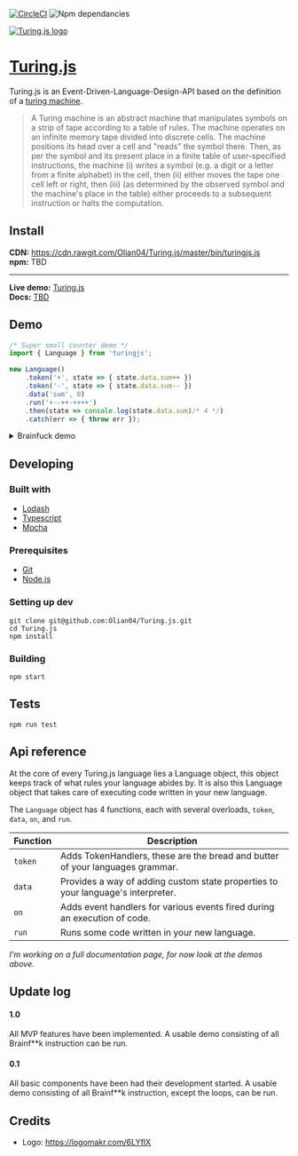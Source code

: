 [![CircleCI](https://circleci.com/gh/Olian04/Turing.js/tree/master.svg?style=shield&circle-token=b901a939d226b2f1a28e5d2823983da26854ea98)](https://circleci.com/gh/Olian04/Turing.js/tree/master)
![Npm dependancies](https://david-dm.org/olian04/turing.js.svg)

[![Turing.js logo](https://i.imgur.com/Y2g0yiA.png)](https://olian04.github.io/Turing.js/)

# [Turing.js](https://olian04.github.io/Turing.js/)
Turing.js is an Event-Driven-Language-Design-API based on the definition of a  [turing machine](https://en.wikipedia.org/wiki/Turing_machine).

> A Turing machine is an abstract machine that manipulates symbols on a strip of tape according to a table of rules.
> The machine operates on an infinite memory tape divided into discrete cells. The machine positions its head over a cell and "reads"  the symbol there. Then, as per the symbol and its present place in a finite table of user-specified instructions, the machine (i) writes a symbol (e.g. a digit or a letter from a finite alphabet) in the cell, then (ii) either moves the tape one cell left or right, then (iii) (as determined by the observed symbol and the machine's place in the table) either proceeds to a subsequent instruction or halts the computation.

## Install

__CDN:__ https://cdn.rawgit.com/Olian04/Turing.js/master/bin/turingjs.js <br>
__npm:__ TBD

---

__Live demo:__ [Turing.js](https://olian04.github.io/Turing.js/) <br>
__Docs:__ [TBD](#api-reference)

## Demo

```js
/* Super small counter demo */
import { Language } from 'turingjs';

new Language()
    .token('+', state => { state.data.sum++ })
    .token('-', state => { state.data.sum-- })
    .data('sum', 0)
    .run('+--++-++++')
    .then(state => console.log(state.data.sum)/* 4 */)
    .catch(err => { throw err });
```

<details>
<summary>Brainfuck demo</summary>

```js
/* The full Brainfuck language */
import { Language, GetTagFunction, Skip } from 'turingjs';

let brainfuck = new Language()
    .token({
        '+': state => { state.stack[state.index]++ },
        '-': state => { state.stack[state.index]-- },
        '>': state => { state.index++ },
        '<': state => { state.index-- },
        ',': state => { state.stack[state.index] = state.data.in.shift().charCodeAt(0) },
        '.': state => { state.data.out.push(String.fromCharCode(state.stack[state.index])) },
        ']': (state, token) => { state.tokenPointer = state.data.loops.pop() - 1 },
        '[': (state, token) => {
            if (state.stack[state.index] === 0) {
                return Skip.until.balanced('[', ']', 1);
            }
            state.data.loops.push(token.position)
        }
    })
    .on('eof', state => state.data.loops.length === 0)
    .data({ in: [], out: [], loops: [] });

// Running brainfuck code
brainfuck
    .data({ in: 'ABC'.split('') })
    .run('+++[->,.+++.<]')
    .then(finalState => console.log(finalState.data.out.join(''))/* ADBECF */)
    .catch(error => console.log(error));


// Same thing as above, but using a tag function
let brainfuckClone = new Language(brainfuck); // This step is optional
let bf = GetTagFunction(brainfuck);
let res = bf`+++[->,.+++.<]${{ in: 'ABC'.split('') }}`; // <---
console.log(res.data.out.join(''));
```
</details>

## Developing

### Built with

* [Lodash](https://lodash.com/)
* [Typescript](https://www.typescriptlang.org/)
* [Mocha](https://mochajs.org/)

### Prerequisites

* [Git](https://git-scm.com/)
* [Node.js](https://nodejs.org/en/)

### Setting up dev

```
git clone git@github.com:Olian04/Turing.js.git
cd Turing.js
npm install
```

### Building

`npm start`

## Tests 

`npm run test`

## Api reference

At the core of every Turing.js language lies a Language object, this object keeps track of what rules your language abides by. It is also this Language object that takes care of executing code written in your new language.

The `Language` object has 4 functions, each with several overloads, `token`, `data`, `on`, and `run`.

Function | Description
------|------------
`token` | Adds TokenHandlers, these are the bread and butter of your languages grammar.
`data` | Provides a way of adding custom state properties to your language's interpreter.
`on` | Adds event handlers for various events fired during an execution of code.
`run` | Runs some code written in your new language.

_I'm working on a full documentation page, for now look at the demos above._

## Update log

#### 1.0
All MVP features have been implemented.
A usable demo consisting of all Brainf**k instruction can be run.

#### 0.1
All basic components have been had their development started.
A usable demo consisting of all Brainf**k instruction, except the loops, can be run.

## Credits
* Logo: https://logomakr.com/6LYfIX
